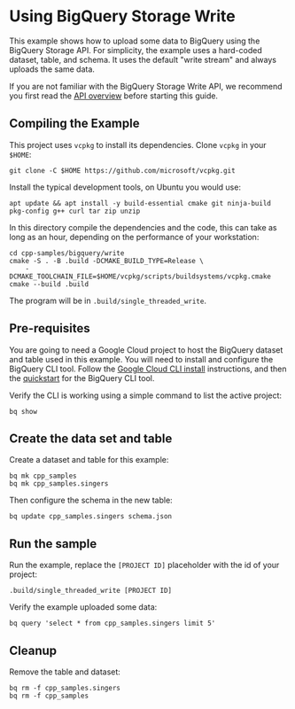 # Using BigQuery Storage Write

This example shows how to upload some data to BigQuery using the BigQuery
Storage API. For simplicity, the example uses a hard-coded dataset, table, and
schema. It uses the default "write stream" and always uploads the same data.

If you are not familiar with the BigQuery Storage Write API, we recommend you
first read the [API overview] before starting this guide.

## Compiling the Example

This project uses `vcpkg` to install its dependencies. Clone `vcpkg` in your
`$HOME`:

```shell
git clone -C $HOME https://github.com/microsoft/vcpkg.git
```

Install the typical development tools, on Ubuntu you would use:

```shell
apt update && apt install -y build-essential cmake git ninja-build pkg-config g++ curl tar zip unzip
```

In this directory compile the dependencies and the code, this can take as long
as an hour, depending on the performance of your workstation:

```shell
cd cpp-samples/bigquery/write
cmake -S . -B .build -DCMAKE_BUILD_TYPE=Release \
    -DCMAKE_TOOLCHAIN_FILE=$HOME/vcpkg/scripts/buildsystems/vcpkg.cmake
cmake --build .build
```

The program will be in `.build/single_threaded_write`.

## Pre-requisites

You are going to need a Google Cloud project to host the BigQuery dataset and
table used in this example. You will need to install and configure the BigQuery
CLI tool. Follow the [Google Cloud CLI install][install-sdk] instructions, and
then the [quickstart][bigquery cli tool] for the BigQuery CLI tool.

Verify the CLI is working using a simple command to list the active project:

```shell
bq show
```

## Create the data set and table

Create a dataset and table for this example:

```shell
bq mk cpp_samples
bq mk cpp_samples.singers
```

Then configure the schema in the new table:

```shell
bq update cpp_samples.singers schema.json
```

## Run the sample

Run the example, replace the `[PROJECT ID]` placeholder with the id of your
project:

```shell
.build/single_threaded_write [PROJECT ID]
```

Verify the example uploaded some data:

```shell
bq query 'select * from cpp_samples.singers limit 5'
```

## Cleanup

Remove the table and dataset:

```shell
bq rm -f cpp_samples.singers
bq rm -f cpp_samples
```

[api overview]: https://cloud.google.com/bigquery/docs/write-api
[bigquery cli tool]: https://cloud.google.com/bigquery/docs/bq-command-line-tool
[install-sdk]: https://cloud.google.com/sdk/docs/install-sdk
